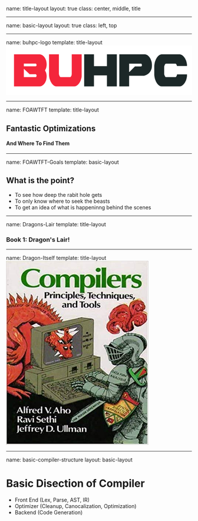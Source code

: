 name: title-layout
layout: true
class: center, middle, title

---
name: basic-layout
layout: true
class: left, top

---
name: buhpc-logo
template: title-layout
![buhpc-logo](./img/buhpc-logo.png)

---
name: FOAWTFT
template: title-layout
## Fantastic Optimizations
#### And Where To Find Them

---
name: FOAWTFT-Goals
template: basic-layout
## What is the point?
- To see how deep the rabit hole gets
- To only know where to seek the beasts
- To get an idea of what is happeninng behind the scenes

---
name: Dragons-Lair
template: title-layout
### Book 1: Dragon's Lair!

---
name: Dragon-Itself
template: title-layout
![dragon-book](./img/dragon-book.jpg)

---
name: basic-compiler-structure
layout: basic-layout
# Basic Disection of Compiler
- Front End (Lex, Parse, AST, IR)
- Optimizer (Cleanup, Canocalization, Optimization)
- Backend (Code Generation)
